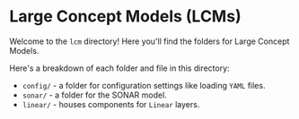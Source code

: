 # Large Concept Models (LCMs)

Welcome to the `lcm` directory! Here you'll find the folders for Large Concept Models.

Here's a breakdown of each folder and file in this directory:

- `config/` - a folder for configuration settings like loading `YAML` files.
- `sonar/` - a folder for the SONAR model.
- `linear/` - houses components for `Linear` layers.
